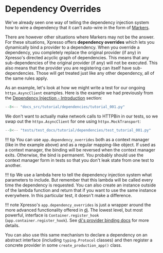 # Dependency Overrides

We've already seen one way of telling the dependency injection system how to wire a dependency that it can't auto-wire in the form of [Markers].

There are however other situations where Markers may not be the answer.
For these situations, Xpresso offers **dependency overrides** which lets you dynamically bind a provider to a dependency.
When you override a dependency, you completely replace the original provider (if any) in Xpresso's directed acyclic graph of dependencies.
This means that any sub-dependencies of the original provider (if any) will not be executed.
This also means that the provider you are registering can itself have sub-dependencies.
Those will get treated just like any other dependency, all of the same rules apply.

As an example, let's look at how we might write a test for our ongoing `httpx.AsyncClient` examples.
Here is the example we had previously from the [Dependency Injection - Introduction] section:

```python
--8<-- "docs_src/tutorial/dependencies/tutorial_001.py"
```

We don't want to actually make network calls to HTTPBin in our tests, so we swap out the `httpx.AsyncClient` for one using `httpx.MockTransport`:

```python hl_lines="13-16"
--8<-- "tests/test_docs/tutorial/dependencies/test_tutorial_001.py"
```

!!! tip
    You can use `app.dependency_overrides` both as a context manager (like in the example above) and as a regular mapping-like object.
    If used as a context manager, the binding will be reversed when the context manager exits.
    Otherwise, the bind is permanent.
    You probably should use the context manager form in tests so that you don't leak state from one test to another.

!!! tip
    We use a lambda here to tell the dependency injection system what parameters to include.
    But remember that this lambda will be called every time the dependency is requested.
    You can also create an instance outside of the lambda function and return that if you want to use the same instance everywhere.
    In this particular test, it doesn't make a difference.

!!! note
    Xpresso's `app.dependency_overrides` is just a wrapper around the more advanced functionality offered in [di].
    The lowest level, but most powerful, interface is `Container.register_hook` (`app.container.register_hook`).
    See [di's provider binding docs] for more details.

You can also use this same mechanism to declare a dependency on an abstract interface (including `typing.Protocol` classes) and then register a concrete provider in some `create_production_app()` class.

[Markers]: ../../tutorial/dependencies/README.md#explicit-dependencies-with-markers
[Dependency Injection - Introduction]: ../../tutorial/dependencies/README.md
[di]: https://github.com/adriangb/di
[di's provider binding docs]: https://www.adriangb.com/di/latest/binds/
